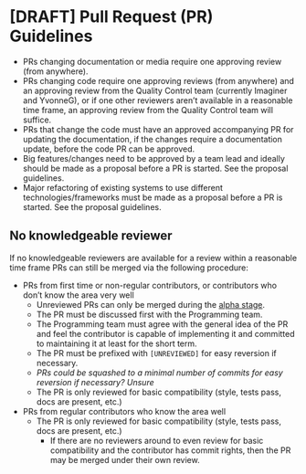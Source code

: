 # [DRAFT] Pull Request (PR) Guidelines
* PRs changing documentation or media require one approving review (from anywhere).
* PRs changing code require one approving reviews (from anywhere) and an approving review from the Quality Control team (currently Imaginer and YvonneG), or if one other reviewers aren’t available in a reasonable time frame, an approving review from the Quality Control team will suffice.
* PRs that change the code must have an approved accompanying PR for updating the documentation, if the changes require a documentation update, before the code PR can be approved.
* Big features/changes need to be approved by a team lead and ideally should be made as a proposal before a PR is started.  See the proposal guidelines.
* Major refactoring of existing systems to use different technologies/frameworks must be made as a proposal before a PR is started.  See the proposal guidelines.


## No knowledgeable reviewer
If no knowledgeable reviewers are available for a review within a reasonable time frame PRs can still be merged via the following procedure:
* PRs from first time or non-regular contributors, or contributors who don’t know the area very well
  - Unreviewed PRs can only be merged during the [alpha stage](/release-schedule.md#alpha-stage).
  - The PR must be discussed first with the Programming team.
  - The Programming team must agree with the general idea of the PR and feel the contributor is capable of implementing it and committed to maintaining it at least for the short term.
  - The PR must be prefixed with `[UNREVIEWED]` for easy reversion if necessary.
  - _PRs could be squashed to a minimal number of commits for easy reversion if necessary? Unsure_
  - The PR is only reviewed for basic compatibility (style, tests pass, docs are present, etc.)
* PRs from regular contributors who know the area well
  - The PR is only reviewed for basic compatibility (style, tests pass, docs are present, etc.)
    - If there are no reviewers around to even review for basic compatibility and the contributor has commit rights, then the PR may be merged under their own review.
